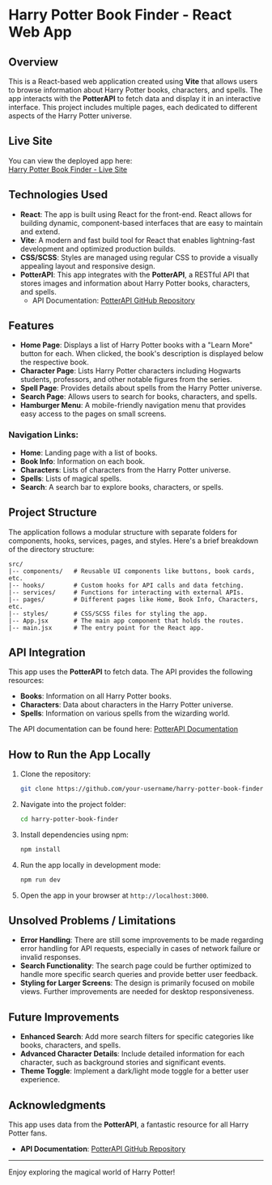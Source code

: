 # Harry Potter Book Finder - React Web App

## Overview

This is a React-based web application created using **Vite** that allows users to browse information about Harry Potter books, characters, and spells. The app interacts with the **PotterAPI** to fetch data and display it in an interactive interface. This project includes multiple pages, each dedicated to different aspects of the Harry Potter universe.

## Live Site

You can view the deployed app here:  
[Harry Potter Book Finder - Live Site](https://sba-320h-react-web-application-project.onrender.com)

## Technologies Used

- **React**: The app is built using React for the front-end. React allows for building dynamic, component-based interfaces that are easy to maintain and extend.
- **Vite**: A modern and fast build tool for React that enables lightning-fast development and optimized production builds.
- **CSS/SCSS**: Styles are managed using regular CSS to provide a visually appealing layout and responsive design.
- **PotterAPI**: This app integrates with the **PotterAPI**, a RESTful API that stores images and information about Harry Potter books, characters, and spells. 
  - API Documentation: [PotterAPI GitHub Repository](https://github.com/fedeperin/potterapi)

## Features

- **Home Page**: Displays a list of Harry Potter books with a "Learn More" button for each. When clicked, the book's description is displayed below the respective book.
- **Character Page**: Lists Harry Potter characters including Hogwarts students, professors, and other notable figures from the series.
- **Spell Page**: Provides details about spells from the Harry Potter universe.
- **Search Page**: Allows users to search for books, characters, and spells.
- **Hamburger Menu**: A mobile-friendly navigation menu that provides easy access to the pages on small screens.
  
### Navigation Links:
- **Home**: Landing page with a list of books.
- **Book Info**: Information on each book.
- **Characters**: Lists of characters from the Harry Potter universe.
- **Spells**: Lists of magical spells.
- **Search**: A search bar to explore books, characters, or spells.

## Project Structure

The application follows a modular structure with separate folders for components, hooks, services, pages, and styles. Here's a brief breakdown of the directory structure:

```
src/
|-- components/   # Reusable UI components like buttons, book cards, etc.
|-- hooks/        # Custom hooks for API calls and data fetching.
|-- services/     # Functions for interacting with external APIs.
|-- pages/        # Different pages like Home, Book Info, Characters, etc.
|-- styles/       # CSS/SCSS files for styling the app.
|-- App.jsx       # The main app component that holds the routes.
|-- main.jsx      # The entry point for the React app.
```

## API Integration

This app uses the **PotterAPI** to fetch data. The API provides the following resources:

- **Books**: Information on all Harry Potter books.
- **Characters**: Data about characters in the Harry Potter universe.
- **Spells**: Information on various spells from the wizarding world.

The API documentation can be found here: [PotterAPI Documentation](https://github.com/fedeperin/potterapi)

## How to Run the App Locally

1. Clone the repository:
    ```bash
    git clone https://github.com/your-username/harry-potter-book-finder.git
    ```

2. Navigate into the project folder:
    ```bash
    cd harry-potter-book-finder
    ```

3. Install dependencies using npm:
    ```bash
    npm install
    ```

4. Run the app locally in development mode:
    ```bash
    npm run dev
    ```

5. Open the app in your browser at `http://localhost:3000`.

## Unsolved Problems / Limitations

- **Error Handling**: There are still some improvements to be made regarding error handling for API requests, especially in cases of network failure or invalid responses.
- **Search Functionality**: The search page could be further optimized to handle more specific search queries and provide better user feedback.
- **Styling for Larger Screens**: The design is primarily focused on mobile views. Further improvements are needed for desktop responsiveness.

## Future Improvements

- **Enhanced Search**: Add more search filters for specific categories like books, characters, and spells.
- **Advanced Character Details**: Include detailed information for each character, such as background stories and significant events.
- **Theme Toggle**: Implement a dark/light mode toggle for a better user experience.
  
## Acknowledgments

This app uses data from the **PotterAPI**, a fantastic resource for all Harry Potter fans. 

- **API Documentation**: [PotterAPI GitHub Repository](https://github.com/fedeperin/potterapi)

---

Enjoy exploring the magical world of Harry Potter!
